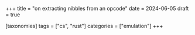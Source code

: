+++
title = "on extracting nibbles from an opcode"
date = 2024-06-05
draft = true

[taxonomies]
tags = ["cs", "rust"]
categories = ["emulation"]
+++